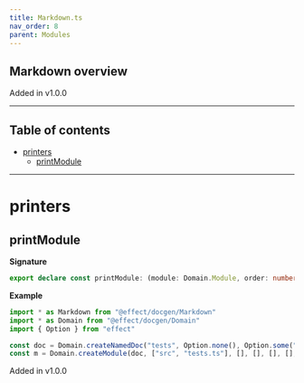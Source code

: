 ```yaml
---
title: Markdown.ts
nav_order: 8
parent: Modules
---
```


## Markdown overview

Added in v1.0.0

---

<h2 class="text-delta">Table of contents</h2>

- [printers](#printers)
  - [printModule](#printmodule)

---

# printers

## printModule

**Signature**

```ts
export declare const printModule: (module: Domain.Module, order: number) => Effect.Effect<string>
```

**Example**

```ts
import * as Markdown from "@effect/docgen/Markdown"
import * as Domain from "@effect/docgen/Domain"
import { Option } from "effect"

const doc = Domain.createNamedDoc("tests", Option.none(), Option.some("1.0.0"), false, [], Option.none())
const m = Domain.createModule(doc, ["src", "tests.ts"], [], [], [], [], [], [], [])
```

Added in v1.0.0
